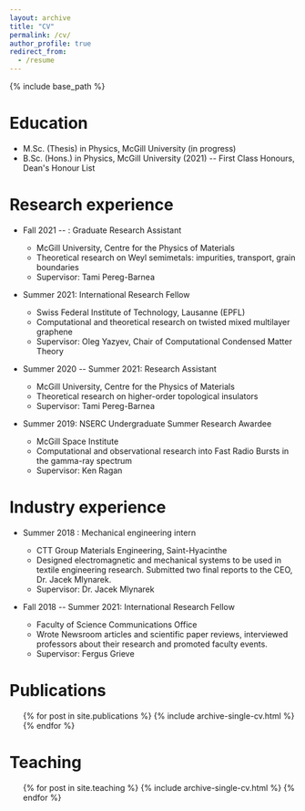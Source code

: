 ```yaml
---
layout: archive
title: "CV"
permalink: /cv/
author_profile: true
redirect_from:
  - /resume
---
```


{% include base_path %}

Education
======
* M.Sc. (Thesis) in Physics, McGill University (in progress)
* B.Sc. (Hons.) in Physics, McGill University (2021) -- First Class Honours, Dean's Honour List

Research experience
======
* Fall 2021 -- : Graduate Research Assistant
  * McGill University, Centre for the Physics of Materials
  * Theoretical research on Weyl semimetals: impurities, transport, grain boundaries
  * Supervisor: Tami Pereg-Barnea

* Summer 2021: International Research Fellow
  * Swiss Federal Institute of Technology, Lausanne (EPFL)
  * Computational and theoretical research on twisted mixed multilayer graphene
  * Supervisor: Oleg Yazyev, Chair of Computational Condensed Matter Theory

* Summer 2020 -- Summer 2021: Research Assistant
  * McGill University, Centre for the Physics of Materials
  * Theoretical research on higher-order topological insulators
  * Supervisor: Tami Pereg-Barnea

* Summer 2019: NSERC Undergraduate Summer Research Awardee
  * McGill Space Institute
  * Computational and observational research into Fast Radio Bursts in the gamma-ray spectrum
  * Supervisor: Ken Ragan


Industry experience
======
* Summer 2018 : Mechanical engineering intern
  * CTT Group Materials Engineering, Saint-Hyacinthe
  * Designed electromagnetic and mechanical systems to be used in textile engineering research. Submitted two final reports to the CEO, Dr. Jacek Mlynarek.
  * Supervisor: Dr. Jacek Mlynarek

* Fall 2018 -- Summer 2021: International Research Fellow
  * Faculty of Science Communications Office
  * Wrote Newsroom articles and scientific paper reviews, interviewed professors about their research and promoted faculty events. 
  * Supervisor: Fergus Grieve

Publications
======
  <ul>{% for post in site.publications %}
    {% include archive-single-cv.html %}
  {% endfor %}</ul>
  
Teaching
======
  <ul>{% for post in site.teaching %}
    {% include archive-single-cv.html %}
  {% endfor %}</ul>
